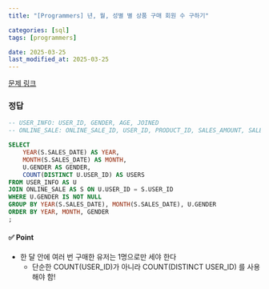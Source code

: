 ```yaml
---
title: "[Programmers] 년, 월, 성별 별 상품 구매 회원 수 구하기"

categories: [sql]
tags: [programmers]

date: 2025-03-25
last_modified_at: 2025-03-25
---
```

[문제 링크](https://school.programmers.co.kr/learn/courses/30/lessons/131532)

### 정답
```sql
-- USER_INFO: USER_ID, GENDER, AGE, JOINED
-- ONLINE_SALE: ONLINE_SALE_ID, USER_ID, PRODUCT_ID, SALES_AMOUNT, SALES_DATE

SELECT 
    YEAR(S.SALES_DATE) AS YEAR, 
    MONTH(S.SALES_DATE) AS MONTH, 
    U.GENDER AS GENDER, 
    COUNT(DISTINCT U.USER_ID) AS USERS
FROM USER_INFO AS U
JOIN ONLINE_SALE AS S ON U.USER_ID = S.USER_ID
WHERE U.GENDER IS NOT NULL
GROUP BY YEAR(S.SALES_DATE), MONTH(S.SALES_DATE), U.GENDER
ORDER BY YEAR, MONTH, GENDER
;
```

#### ✅ Point
- 한 달 안에 여러 번 구매한 유저는 1명으로만 세야 한다
    - 단순한 COUNT(USER_ID)가 아니라 COUNT(DISTINCT USER_ID) 를 사용해야 함!

